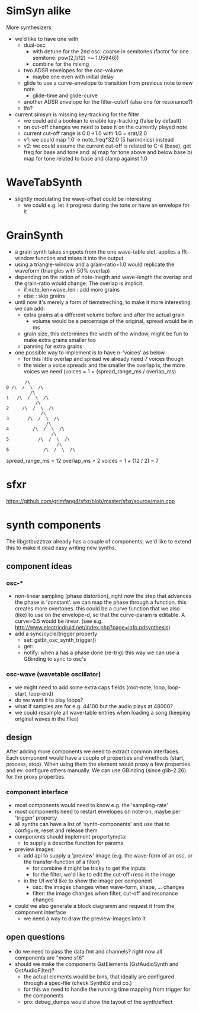 # SimSyn alike

More synthesizers
- we'd like to have one with
  - dual-osc
    - with detune for the 2nd osc: coarse in semitones
      (factor for one semitone: pow(2,1/12) =~ 1.05946))
    - combine for the mixing
  - two ADSR envelopes for the osc-volume
    - maybe one even with initial delay
  - glide to use a curve-envelope to transition from previous note to new note
    - glide-time and glide-curve
  - another ADSR envelope for the filter-cutoff (also one for resonance?)
  - lfo?
- current simsyn is missing key-tracking for the filter
  - we could add a boolean to enable key-tracking (false by default)
  - on cut-off changes we need to base it on the currently played note
  - current cut-off range is 0.0->1.0 with 1.0 = srat/2.0
  - v1: we could map 1.0 -> note_freq*32.0 (5 harmonics) instead
  - v2: we could assume the current cut-off is related to C-4 (base), get freq
    for base and tone and:
    a) map for tone above and below base
    b) map for tone related to base and clamp against 1.0

# WaveTabSynth
- slightly modulating the wave-offset could be interesting
  - we could e.g. let it progress during the tone or have an envelope for it

# GrainSynth
- a grain synth takes snippets from the one wave-table slot, applies a
  fft-window function and mixes it into the output
- using a triangle-window and a grain-ratio=1.0 would replicate the waveform
  (triangles with 50% overlap)
- depending on the ration of note-lnegth and wave-length the overlap and the
  grain-ratio would change. The overlap is implicit.
  - if note_len>wave_len : add more grains
  - else                 : skip grains
- until now it's merely a form of tiemstreching, to make it more interesting we
  can add:
  - extra grains at a different volume before and after the actual grain
    - volume would be a percentage of the original, spread would be in ms
  - grain size, this determines the width of the window, might be fun to make
    extra grains smaller too
  - panning for extra grains
- one possible way to implement is to have n-'voices' as below
  - for this little overlap and spread we already need 7 voices though
  - the wider a voice spreads and the smaller the overlap is, the more voices we
    need (voices = 1 + (spread_range_ms / overlap_ms)
```
       /\
0 /\  /  \  /\
         /\
1   /\  /  \  /\
           /\
2     /\  /  \  /\
             /\
3       /\  /  \  /\
               /\
4         /\  /  \  /\
                 /\
5           /\  /  \  /\
                   /\
6             /\  /  \  /\
```
spread_range_ms = 12
overlap_ms = 2
voices = 1 + (12 / 2) = 7

# sfxr
https://github.com/grimfang4/sfxr/blob/master/sfxr/source/main.cpp

# synth components
The libgstbuzztrax already has a couple of components; we'd like to extend this
to make it dead easy writing new synths.

## component ideas
### osc-*
- non-linear sampling (phase distortion), right now the step that advances the
  phase is 'constant'. we can map the phase through a function. this creates
  more overtones. this could be a curve function that we also (like) to use on
  the envelope-d, so that the curve-param is editable. A curve=0.5 would be 
  linear. (see e.g. http://www.electricdruid.net/index.php?page=info.pdsynthesis)
- add a sync/cycle/trigger property
  - set: gstbt_osc_synth_trigger()
  - get:
  - notify: when a has a phase done (re-trig)
  this way we can use a GBinding to sync to osc's

### osc-wave (wavetable oscillator)
- we might need to add some extra caps fields
  (root-note, loop, loop-start, loop-end)
- do we want it to play loops?
- what if samples are for e.g. 44100 but the audio plays at 48000?
- we could resample all wave-table entries when loading a song (keeping original
  waves in the files)


## design
After adding more components we need to extract common interfaces. Each
component would have a couple of properties and vmethods (start, process, stop).
When using them the element would proxy a few properties and ev. configure
others manually. We can use GBinding (since glib-2.26) for the proxy properties.

### component interface
- most components would need to know e.g. the 'sampling-rate'
- most components need to restart envelopes on note-on, maybe per
 'trigger' property
- all synths can have a list of 'synth-components' and use that to configure,
  reset and release them
- components should implement propertymeta:
  - to supply a describe function for params
- preview images:
  - add api to supply a 'preview' image (e.g. the wave-form of an osc, or the
    transfer-function of a filter)
    - for combine it might be tricky to get the inputs
    - for the filter, we'd like to edit the cut-off+reso in the image
  - in the UI we'd like to show the image per component
    - osc: the images changes when wave-form, shape, ... changes
    - filter: the image changes when filter, cut-off and resonance changes
- could we also generate a block diagramm and request it from the component
  interface
  - we need a way to draw the preview-images into it

## open questions
- do we need to pass the data fmt and channels? right now all components are
  "mono s16"
- should we make the components GstElements (GstAudioSynth and GstAudioFilter)?
  - the actual elements would be bins, that ideally are configured through a 
    spec-file (check SynthEd and co.)
  - for this we need to handle the running time mapping from trigger for the
    components
  - pro: debug_dumps would show the layout of the synth/effect
